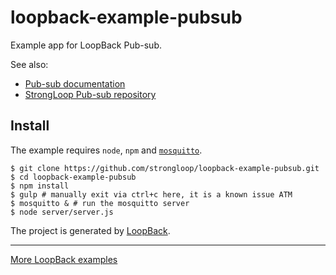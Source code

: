 # loopback-example-pubsub

Example app for LoopBack Pub-sub.

See also:
- [Pub-sub documentation](http://docs.strongloop.com/display/MSG/Pub-sub)
- [StrongLoop Pub-sub repository](https://github.com/strongloop/strong-pubsub)

## Install

The example requires `node`, `npm` and [`mosquitto`](http://mosquitto.org/download/).

```
$ git clone https://github.com/strongloop/loopback-example-pubsub.git
$ cd loopback-example-pubsub
$ npm install
$ gulp # manually exit via ctrl+c here, it is a known issue ATM
$ mosquitto & # run the mosquitto server
$ node server/server.js
```

The project is generated by [LoopBack](http://loopback.io).

---

[More LoopBack examples](https://loopback.io/doc/en/lb3/Tutorials-and-examples.html)
